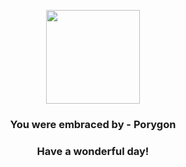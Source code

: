 <p align="center">
    <img src="https://raw.githubusercontent.com/PokeAPI/sprites/master/sprites/pokemon/137.png" width="150" height="150">
</p>
<h3 align="center">You were embraced by - <b>Porygon</b></h3>
<h3 align="center">Have a wonderful day!</h3>
